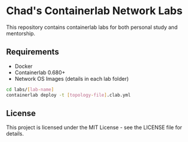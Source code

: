 # Chad's Containerlab Network Labs

This repository contains containerlab labs for both personal study and mentorship.

## Requirements

- Docker
- Containerlab 0.680+
- Network OS Images (details in each lab folder)

```bash
cd labs/[lab-name]
containerlab deploy -t [topology-file].clab.yml
```

## License

This project is licensed under the MIT License - see the LICENSE file for details.
